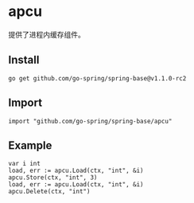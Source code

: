 # apcu

提供了进程内缓存组件。

## Install

```
go get github.com/go-spring/spring-base@v1.1.0-rc2 
```

## Import

```
import "github.com/go-spring/spring-base/apcu"
```

## Example

```
var i int
load, err := apcu.Load(ctx, "int", &i)
apcu.Store(ctx, "int", 3)
load, err := apcu.Load(ctx, "int", &i)
apcu.Delete(ctx, "int")
```